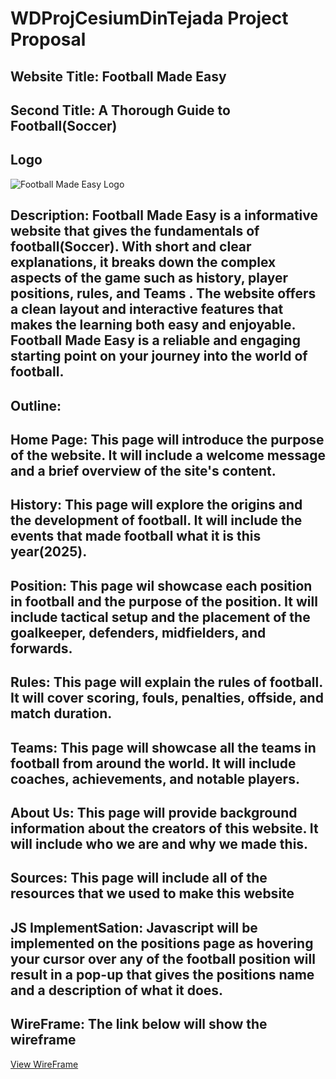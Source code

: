 # WDProjCesiumDinTejada Project Proposal

## Website Title: Football Made Easy

## Second Title: A Thorough Guide to Football(Soccer)

## Logo
![Football Made Easy Logo](assets/Football%20Design.png)

## Description: Football Made Easy is a informative website that gives the fundamentals of football(Soccer). With short and clear explanations, it breaks down the complex aspects of the game such as history, player positions, rules, and Teams . The website offers a clean layout and interactive features that makes the learning both easy and enjoyable. Football Made Easy is a reliable and engaging starting point on your journey into the world of football.

## Outline:
## Home Page: This page will introduce the purpose of the website. It will include a welcome message and a brief overview of the site's content.

## History: This page will explore the origins and the development of football. It will include the events that made football what it is this year(2025).

## Position: This page wil showcase each position in football and the purpose of the position. It will include tactical setup and the placement of the goalkeeper, defenders, midfielders, and forwards.

## Rules: This page will explain the rules of football. It will cover scoring, fouls, penalties, offside, and match duration.

## Teams: This page will showcase all the teams in football from around the world. It will include coaches, achievements, and notable players.

## About Us: This page will provide background information about the creators of this website. It will include who we are and why we made this.

## Sources: This page will include all of the resources that we used to make this website


## JS ImplementSation: Javascript will be implemented on the positions page as hovering your cursor over any of the football position will result in a pop-up that gives the positions name and a description of what it does.

## WireFrame: The link below will show the wireframe

[View WireFrame](https://www.canva.com/design/DAG3JS9YjUk/QJS5RCpke-uu9xRRpOGCAw/edit?utm_content=DAG3JS9YjUk&utm_campaign=designshare&utm_medium=link2&utm_source=sharebutton)

